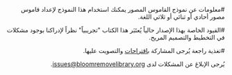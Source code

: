 <div dir="rtl">
#معلومات عن نموذج القاموس المصور
يمكنك استخدام هذا النموذج لإعداد قاموس مصور أحادي أو ثنائي أو ثلاثي اللغة.

#القيود الخاصة بهذا الإصدار
حالياً يُعتَبَر هذا الكتاب "تجريبياً" نظراً لإدراكنا بوجود مشكلات في التخطيط والتصميم المريح.

#تغذية راجعة
يُرجى المشاركة [باقتراحات](http://bloomlibrary.org/suggestions) والتصويت عليها.

يُرجى الإبلاغ عن المشكلات لدى [issues@bloomremovelibrary.org](mailto:issues@bloomremovelibrary.org?subject=Picture&nbsp;Dictionary&nbsp;Problem).
